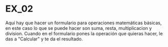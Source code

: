 # EX_02

Aquí hay que hacer un formulario para operaciones matemáticas básicas, en este caso lo que se puede hacer son suma, resta, multiplicacion y division. Cuando en el formulario pones la operación que quieras hacer, le das a "Calcular" y te da el resultado.